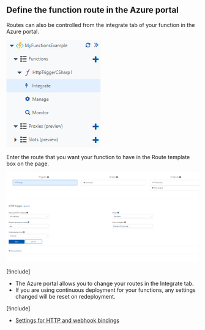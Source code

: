 ## Define the function route in the Azure portal

Routes can also be controlled from the integrate tab of your function in the Azure portal. 

![](../media/integratetab.png)

Enter the route that you want your function to have in the Route template box on the page.

![](../media/integratepage.png)

[!include[](../includes/takeaways-heading.md)]

- The Azure portal allows you to change your routes in the Integrate tab.
- If you are using continuous deployment for your functions, any settings changed will be reset on redeployment.

[!include[](../includes/read-more-heading.md)]

- [Settings for HTTP and webhook bindings](https://docs.microsoft.com/azure/azure-functions/functions-bindings-http-webhook)